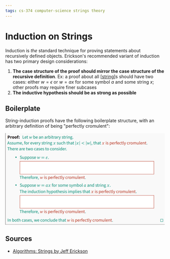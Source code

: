 ```yaml
---
tags: cs-374 computer-science strings theory
---
```


# Induction on Strings

Induction is _the_ standard technique for proving statements about recursively defined objects. Erickson's recommended variant of induction has two primary design considerations:

1. **The case structure of the proof should mirror the case structure of the recursive definition**. Ex: a proof about all [[string]]s should have two cases: either $w = \epsilon$ or $w = ax$ for some symbol $a$ and some string $x$; other proofs may require finer subcases
2. **The inductive hypothesis should be as strong as possible**

## Boilerplate

String-induction proofs have the following boilerplate structure, with an arbitrary definition of being "perfectly cromulent":

![String induction boilerplate](../public/attachments/string-induction-boilerplate.png)

## Sources

- [Algorithms: Strings by Jeff Erickson](https://courses.engr.illinois.edu/cs374/fa2021/A/notes/models/01-strings.pdf)

[//begin]: # "Autogenerated link references for markdown compatibility"
[string]: string "String"
[//end]: # "Autogenerated link references"
